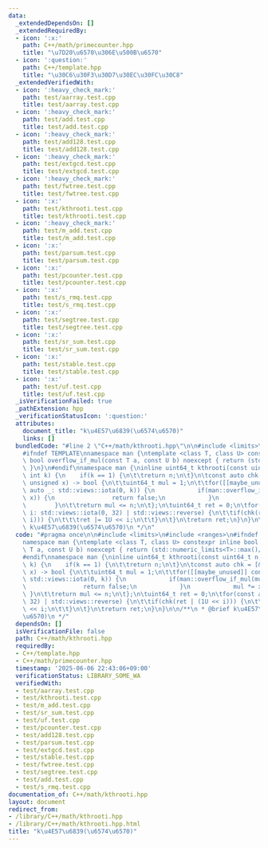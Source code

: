 ```yaml
---
data:
  _extendedDependsOn: []
  _extendedRequiredBy:
  - icon: ':x:'
    path: C++/math/primecounter.hpp
    title: "\u7D20\u6570\u306E\u500B\u6570"
  - icon: ':question:'
    path: C++/template.hpp
    title: "\u30C6\u30F3\u30D7\u30EC\u30FC\u30C8"
  _extendedVerifiedWith:
  - icon: ':heavy_check_mark:'
    path: test/aarray.test.cpp
    title: test/aarray.test.cpp
  - icon: ':heavy_check_mark:'
    path: test/add.test.cpp
    title: test/add.test.cpp
  - icon: ':heavy_check_mark:'
    path: test/add128.test.cpp
    title: test/add128.test.cpp
  - icon: ':heavy_check_mark:'
    path: test/extgcd.test.cpp
    title: test/extgcd.test.cpp
  - icon: ':heavy_check_mark:'
    path: test/fwtree.test.cpp
    title: test/fwtree.test.cpp
  - icon: ':x:'
    path: test/kthrooti.test.cpp
    title: test/kthrooti.test.cpp
  - icon: ':heavy_check_mark:'
    path: test/m_add.test.cpp
    title: test/m_add.test.cpp
  - icon: ':x:'
    path: test/parsum.test.cpp
    title: test/parsum.test.cpp
  - icon: ':x:'
    path: test/pcounter.test.cpp
    title: test/pcounter.test.cpp
  - icon: ':x:'
    path: test/s_rmq.test.cpp
    title: test/s_rmq.test.cpp
  - icon: ':x:'
    path: test/segtree.test.cpp
    title: test/segtree.test.cpp
  - icon: ':x:'
    path: test/sr_sum.test.cpp
    title: test/sr_sum.test.cpp
  - icon: ':x:'
    path: test/stable.test.cpp
    title: test/stable.test.cpp
  - icon: ':x:'
    path: test/uf.test.cpp
    title: test/uf.test.cpp
  _isVerificationFailed: true
  _pathExtension: hpp
  _verificationStatusIcon: ':question:'
  attributes:
    document_title: "k\u4E57\u6839(\u6574\u6570)"
    links: []
  bundledCode: "#line 2 \"C++/math/kthrooti.hpp\"\n\n#include <limits>\n#include <ranges>\n\
    #ifndef TEMPLATE\nnamespace man {\ntemplate <class T, class U> constexpr inline\
    \ bool overflow_if_mul(const T a, const U b) noexcept { return (std::numeric_limits<T>::max()/a)<b;\
    \ }\n}\n#endif\nnamespace man {\ninline uint64_t kthrooti(const uint64_t n, const\
    \ int k) {\n    if(k == 1) {\n\t\treturn n;\n\t}\n\tconst auto chk = [&](const\
    \ unsigned x) -> bool {\n\t\tuint64_t mul = 1;\n\t\tfor([[maybe_unused]] const\
    \ auto _: std::views::iota(0, k)) {\n            if(man::overflow_if_mul(mul,\
    \ x)) {\n                return false;\n            }\n            mul *= x;\n\
    \        }\n\t\treturn mul <= n;\n\t};\n\tuint64_t ret = 0;\n\tfor(const auto\
    \ i: std::views::iota(0, 32) | std::views::reverse) {\n\t\tif(chk(ret | (1U <<\
    \ i))) {\n\t\t\tret |= 1U << i;\n\t\t}\n\t}\n\treturn ret;\n}\n}\n\n/**\n * @brief\
    \ k\u4E57\u6839(\u6574\u6570)\n */\n"
  code: "#pragma once\n\n#include <limits>\n#include <ranges>\n#ifndef TEMPLATE\n\
    namespace man {\ntemplate <class T, class U> constexpr inline bool overflow_if_mul(const\
    \ T a, const U b) noexcept { return (std::numeric_limits<T>::max()/a)<b; }\n}\n\
    #endif\nnamespace man {\ninline uint64_t kthrooti(const uint64_t n, const int\
    \ k) {\n    if(k == 1) {\n\t\treturn n;\n\t}\n\tconst auto chk = [&](const unsigned\
    \ x) -> bool {\n\t\tuint64_t mul = 1;\n\t\tfor([[maybe_unused]] const auto _:\
    \ std::views::iota(0, k)) {\n            if(man::overflow_if_mul(mul, x)) {\n\
    \                return false;\n            }\n            mul *= x;\n       \
    \ }\n\t\treturn mul <= n;\n\t};\n\tuint64_t ret = 0;\n\tfor(const auto i: std::views::iota(0,\
    \ 32) | std::views::reverse) {\n\t\tif(chk(ret | (1U << i))) {\n\t\t\tret |= 1U\
    \ << i;\n\t\t}\n\t}\n\treturn ret;\n}\n}\n\n/**\n * @brief k\u4E57\u6839(\u6574\
    \u6570)\n */"
  dependsOn: []
  isVerificationFile: false
  path: C++/math/kthrooti.hpp
  requiredBy:
  - C++/template.hpp
  - C++/math/primecounter.hpp
  timestamp: '2025-06-06 22:43:06+09:00'
  verificationStatus: LIBRARY_SOME_WA
  verifiedWith:
  - test/aarray.test.cpp
  - test/kthrooti.test.cpp
  - test/m_add.test.cpp
  - test/sr_sum.test.cpp
  - test/uf.test.cpp
  - test/pcounter.test.cpp
  - test/add128.test.cpp
  - test/parsum.test.cpp
  - test/extgcd.test.cpp
  - test/stable.test.cpp
  - test/fwtree.test.cpp
  - test/segtree.test.cpp
  - test/add.test.cpp
  - test/s_rmq.test.cpp
documentation_of: C++/math/kthrooti.hpp
layout: document
redirect_from:
- /library/C++/math/kthrooti.hpp
- /library/C++/math/kthrooti.hpp.html
title: "k\u4E57\u6839(\u6574\u6570)"
---
```

